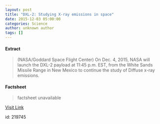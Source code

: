 ```yaml
---
layout: post
title: "DXL-2: Studying X-ray emissions in space"
date: 2015-12-03 05:00:00
categories: Science
author: unknown author
tags: []
---
```



#### Extract
>(NASA/Goddard Space Flight Center) On Dec. 4, 2015, NASA will launch the DXL-2 payload at 11:45 p.m. EST, from the White Sands Missile Range in New Mexico to continue the study of Diffuse x-ray emissions.

#### Factsheet
>factsheet unavailable

[Visit Link](http://www.eurekalert.org/pub_releases/2015-12/nsfc-dsx120315.php)

id:  219745
